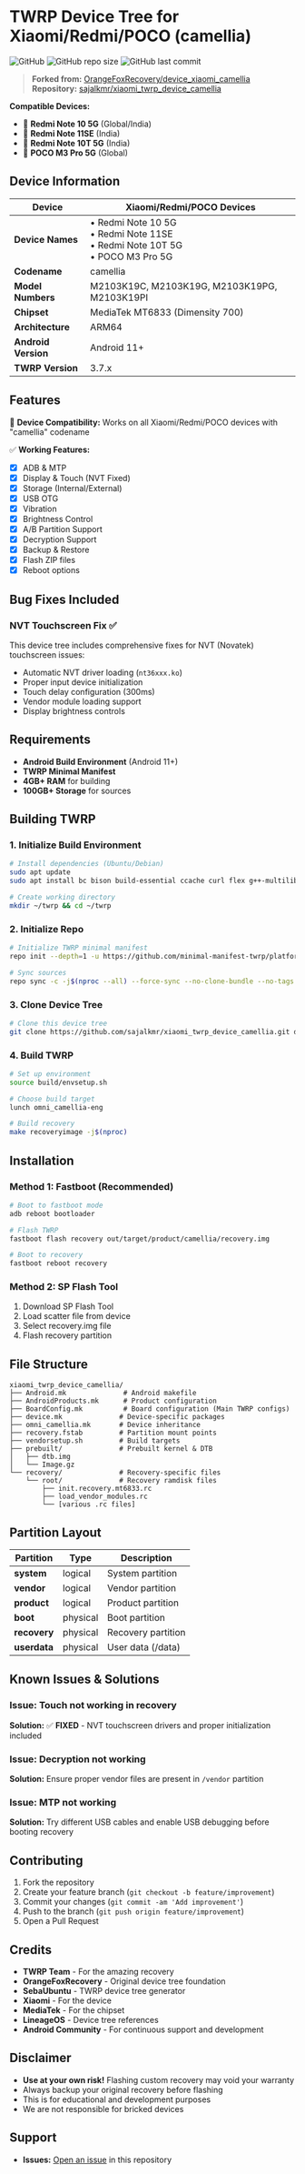 # TWRP Device Tree for Xiaomi/Redmi/POCO (camellia)

![GitHub](https://img.shields.io/github/license/sajalkmr/xiaomi_twrp_device_camellia)
![GitHub repo size](https://img.shields.io/github/repo-size/sajalkmr/xiaomi_twrp_device_camellia)
![GitHub last commit](https://img.shields.io/github/last-commit/sajalkmr/xiaomi_twrp_device_camellia)

> **Forked from:** [OrangeFoxRecovery/device_xiaomi_camellia](https://github.com/OrangeFoxRecovery/device_xiaomi_camellia)  
> **Repository:** [sajalkmr/xiaomi_twrp_device_camellia](https://github.com/sajalkmr/xiaomi_twrp_device_camellia)

**Compatible Devices:**
- 📱 **Redmi Note 10 5G** (Global/India)
- 📱 **Redmi Note 11SE** (India) 
- 📱 **Redmi Note 10T 5G** (India)
- 📱 **POCO M3 Pro 5G** (Global)


## Device Information

| Device | Xiaomi/Redmi/POCO Devices |
| --- | --- |
| **Device Names** | • Redmi Note 10 5G<br>• Redmi Note 11SE<br>• Redmi Note 10T 5G<br>• POCO M3 Pro 5G |
| **Codename** | camellia |
| **Model Numbers** | M2103K19C, M2103K19G, M2103K19PG, M2103K19PI |
| **Chipset** | MediaTek MT6833 (Dimensity 700) |
| **Architecture** | ARM64 |
| **Android Version** | Android 11+ |
| **TWRP Version** | 3.7.x |

## Features

🎯 **Device Compatibility:** Works on all Xiaomi/Redmi/POCO devices with "camellia" codename

✅ **Working Features:**
- [x] ADB & MTP
- [x] Display & Touch (NVT Fixed)
- [x] Storage (Internal/External)
- [x] USB OTG
- [x] Vibration
- [x] Brightness Control
- [x] A/B Partition Support
- [x] Decryption Support
- [x] Backup & Restore
- [x] Flash ZIP files
- [x] Reboot options

## Bug Fixes Included

### NVT Touchscreen Fix ✅
This device tree includes comprehensive fixes for NVT (Novatek) touchscreen issues:
- Automatic NVT driver loading (`nt36xxx.ko`)
- Proper input device initialization
- Touch delay configuration (300ms)
- Vendor module loading support
- Display brightness controls

## Requirements

- **Android Build Environment** (Android 11+)
- **TWRP Minimal Manifest**
- **4GB+ RAM** for building
- **100GB+ Storage** for sources

## Building TWRP

### 1. Initialize Build Environment

```bash
# Install dependencies (Ubuntu/Debian)
sudo apt update
sudo apt install bc bison build-essential ccache curl flex g++-multilib gcc-multilib git gnupg gperf imagemagick lib32ncurses5-dev lib32readline-dev lib32z1-dev liblz4-tool libncurses5 libncurses5-dev libsdl1.2-dev libssl-dev libxml2 libxml2-utils lzop pngcrush rsync schedtool squashfs-tools xsltproc zip zlib1g-dev

# Create working directory
mkdir ~/twrp && cd ~/twrp
```

### 2. Initialize Repo

```bash
# Initialize TWRP minimal manifest
repo init --depth=1 -u https://github.com/minimal-manifest-twrp/platform_manifest_twrp_aosp.git -b twrp-12.1

# Sync sources
repo sync -c -j$(nproc --all) --force-sync --no-clone-bundle --no-tags
```

### 3. Clone Device Tree

```bash
# Clone this device tree
git clone https://github.com/sajalkmr/xiaomi_twrp_device_camellia.git device/xiaomi/camellia
```

### 4. Build TWRP

```bash
# Set up environment
source build/envsetup.sh

# Choose build target
lunch omni_camellia-eng

# Build recovery
make recoveryimage -j$(nproc)
```

## Installation


### Method 1: Fastboot (Recommended)

```bash
# Boot to fastboot mode
adb reboot bootloader

# Flash TWRP
fastboot flash recovery out/target/product/camellia/recovery.img

# Boot to recovery
fastboot reboot recovery
```

### Method 2: SP Flash Tool
1. Download SP Flash Tool
2. Load scatter file from device
3. Select recovery.img file
4. Flash recovery partition

## File Structure

```
xiaomi_twrp_device_camellia/
├── Android.mk              # Android makefile
├── AndroidProducts.mk      # Product configuration
├── BoardConfig.mk          # Board configuration (Main TWRP configs)
├── device.mk              # Device-specific packages
├── omni_camellia.mk       # Device inheritance
├── recovery.fstab         # Partition mount points
├── vendorsetup.sh         # Build targets
├── prebuilt/              # Prebuilt kernel & DTB
│   ├── dtb.img
│   └── Image.gz
└── recovery/              # Recovery-specific files
    └── root/              # Recovery ramdisk files
        ├── init.recovery.mt6833.rc
        ├── load_vendor_modules.rc
        └── [various .rc files]
```

## Partition Layout

| Partition | Type | Description |
| --- | --- | --- |
| **system** | logical | System partition |
| **vendor** | logical | Vendor partition |
| **product** | logical | Product partition |
| **boot** | physical | Boot partition |
| **recovery** | physical | Recovery partition |
| **userdata** | physical | User data (/data) |

## Known Issues & Solutions

### Issue: Touch not working in recovery
**Solution:** ✅ **FIXED** - NVT touchscreen drivers and proper initialization included

### Issue: Decryption not working
**Solution:** Ensure proper vendor files are present in `/vendor` partition

### Issue: MTP not working
**Solution:** Try different USB cables and enable USB debugging before booting recovery

## Contributing

1. Fork the repository
2. Create your feature branch (`git checkout -b feature/improvement`)
3. Commit your changes (`git commit -am 'Add improvement'`)
4. Push to the branch (`git push origin feature/improvement`)
5. Open a Pull Request

## Credits

- **TWRP Team** - For the amazing recovery
- **OrangeFoxRecovery** - Original device tree foundation
- **SebaUbuntu** - TWRP device tree generator
- **Xiaomi** - For the device
- **MediaTek** - For the chipset
- **LineageOS** - Device tree references
- **Android Community** - For continuous support and development

## Disclaimer

- **Use at your own risk!** Flashing custom recovery may void your warranty
- Always backup your original recovery before flashing
- This is for educational and development purposes
- We are not responsible for bricked devices

## Support

- **Issues:** [Open an issue](https://github.com/sajalkmr/xiaomi_twrp_device_camellia/issues) in this repository
